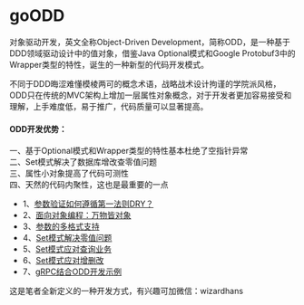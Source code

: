 # goODD

对象驱动开发，英文全称Object-Driven Development，简称ODD，是一种基于DDD领域驱动设计中的值对象，借鉴Java Optional模式和Google Protobuf3中的Wrapper类型的特性，诞生的一种新型的代码开发模式。

不同于DDD晦涩难懂模棱两可的概念术语，战略战术设计拘谨的学院派风格，ODD只在传统的MVC架构上增加一层属性对象概念，对于开发者更加容易接受和理解，上手难度低，易于推广，代码质量可以显著提高。

#### ODD开发优势：<br>
一、基于Optional模式和Wrapper类型的特性基本杜绝了空指针异常 <br>
二、Set模式解决了数据库增改查零值问题 <br>
三、属性小对象提高了代码可测性 <br>
四、天然的代码内聚性，这也是最重要的一点


- 1、[参数验证如何遵循第一法则DRY？](md/01.md)
- 2、[面向对象编程：万物皆对象](md/02.md)
- 3、[参数的多格式支持](md/03.md)
- 4、[Set模式解决零值问题](md/04.md)
- 5、[Set模式应对查询业务](md/05.md)
- 6、[Set模式应对增删改](md/06.md)
- 7、[gRPC结合ODD开发示例](md/07.md)


这是笔者全新定义的一种开发方式，有兴趣可加微信：wizardhans